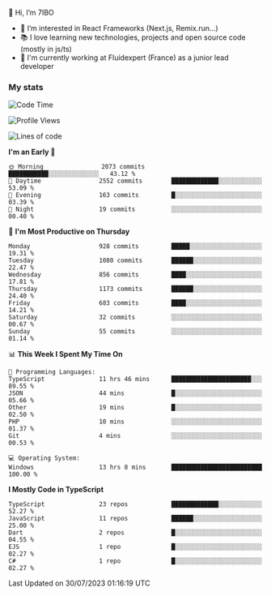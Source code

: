 👋 Hi, I’m 7IBO

- 👀 I’m interested in React Frameworks (Next.js, Remix.run...)
- 📚 I love learning new technologies, projects and open source code (mostly in js/ts)
- 💼 I'm currently working at Fluidexpert (France) as a junior lead developer

### My stats
<!--START_SECTION:waka-->
![Code Time](http://img.shields.io/badge/Code%20Time-106%20hrs%2028%20mins-blue)

![Profile Views](http://img.shields.io/badge/Profile%20Views-0-blue)

![Lines of code](https://img.shields.io/badge/From%20Hello%20World%20I%27ve%20Written-6.5%20million%20lines%20of%20code-blue)

**I'm an Early 🐤** 

```text
🌞 Morning                2073 commits        ███████████░░░░░░░░░░░░░░   43.12 % 
🌆 Daytime                2552 commits        █████████████░░░░░░░░░░░░   53.09 % 
🌃 Evening                163 commits         █░░░░░░░░░░░░░░░░░░░░░░░░   03.39 % 
🌙 Night                  19 commits          ░░░░░░░░░░░░░░░░░░░░░░░░░   00.40 % 
```
📅 **I'm Most Productive on Thursday** 

```text
Monday                   928 commits         █████░░░░░░░░░░░░░░░░░░░░   19.31 % 
Tuesday                  1080 commits        ██████░░░░░░░░░░░░░░░░░░░   22.47 % 
Wednesday                856 commits         ████░░░░░░░░░░░░░░░░░░░░░   17.81 % 
Thursday                 1173 commits        ██████░░░░░░░░░░░░░░░░░░░   24.40 % 
Friday                   683 commits         ████░░░░░░░░░░░░░░░░░░░░░   14.21 % 
Saturday                 32 commits          ░░░░░░░░░░░░░░░░░░░░░░░░░   00.67 % 
Sunday                   55 commits          ░░░░░░░░░░░░░░░░░░░░░░░░░   01.14 % 
```


📊 **This Week I Spent My Time On** 

```text
💬 Programming Languages: 
TypeScript               11 hrs 46 mins      ██████████████████████░░░   89.55 % 
JSON                     44 mins             █░░░░░░░░░░░░░░░░░░░░░░░░   05.66 % 
Other                    19 mins             █░░░░░░░░░░░░░░░░░░░░░░░░   02.50 % 
PHP                      10 mins             ░░░░░░░░░░░░░░░░░░░░░░░░░   01.37 % 
Git                      4 mins              ░░░░░░░░░░░░░░░░░░░░░░░░░   00.53 % 

💻 Operating System: 
Windows                  13 hrs 8 mins       █████████████████████████   100.00 % 
```

**I Mostly Code in TypeScript** 

```text
TypeScript               23 repos            █████████████░░░░░░░░░░░░   52.27 % 
JavaScript               11 repos            ██████░░░░░░░░░░░░░░░░░░░   25.00 % 
Dart                     2 repos             █░░░░░░░░░░░░░░░░░░░░░░░░   04.55 % 
EJS                      1 repo              █░░░░░░░░░░░░░░░░░░░░░░░░   02.27 % 
C#                       1 repo              █░░░░░░░░░░░░░░░░░░░░░░░░   02.27 % 
```




 Last Updated on 30/07/2023 01:16:19 UTC
<!--END_SECTION:waka-->
